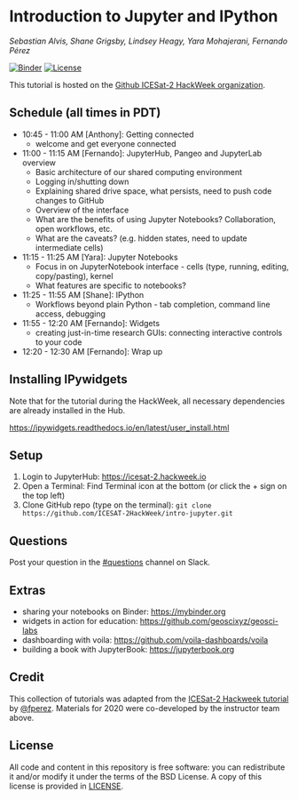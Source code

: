 # Introduction to Jupyter and IPython 
_Sebastian Alvis, Shane Grigsby, Lindsey Heagy, Yara Mohajerani, Fernando Pérez_

[![Binder](https://mybinder.org/badge_logo.svg)](https://mybinder.org/v2/gh/lheagy/scipyla-jupyter/master)
[![License](https://img.shields.io/badge/License-BSD%203--Clause-blue.svg)](https://github.com/ICESAT-2HackWeek/intro-jupyter/blob/master/LICENSE)

This tutorial is hosted on the [Github ICESat-2 HackWeek organization](https://github.com/ICESAT-2HackWeek/intro-jupyter).


## Schedule (all times in PDT)
- 10:45 - 11:00 AM [Anthony]: Getting connected
    - welcome and get everyone connected
- 11:00 - 11:15 AM [Fernando]: JupyterHub, Pangeo and JupyterLab overview
    - Basic architecture of our shared computing environment
    - Logging in/shutting down
    - Explaining shared drive space, what persists, need to push code changes to GitHub
    - Overview of the interface 
    - What are the benefits of using Jupyter Notebooks? Collaboration, open workflows, etc.
    - What are the caveats? (e.g. hidden states, need to update intermediate cells)
- 11:15 - 11:25 AM [Yara]: Jupyter Notebooks
    - Focus in on JupyterNotebook interface - cells (type, running, editing, copy/pasting), kernel
    - What features are specific to notebooks?
- 11:25 - 11:55 AM [Shane]: IPython 
    - Workflows beyond plain Python - tab completion, command line access, debugging
- 11:55 - 12:20 AM [Fernando]: Widgets
    - creating just-in-time research GUIs: connecting interactive controls to your code  
- 12:20 - 12:30 AM [Fernando]: Wrap up 

## Installing IPywidgets

Note that for the tutorial during the HackWeek, all necessary dependencies are already installed in the Hub.

https://ipywidgets.readthedocs.io/en/latest/user_install.html

## Setup
1. Login to JupyterHub:
    https://icesat-2.hackweek.io
2. Open a Terminal:
    Find Terminal icon at the bottom (or click the + sign on the top left)
3. Clone GitHub repo (type on the terminal):
    `git clone https://github.com/ICESAT-2HackWeek/intro-jupyter.git`

## Questions

Post your question in the [#questions](https://icesat2hackweek.slack.com/archives/C014V14KA3G) channel on Slack.

## Extras

- sharing your notebooks on Binder: https://mybinder.org
- widgets in action for education: https://github.com/geoscixyz/geosci-labs
- dashboarding with voila: https://github.com/voila-dashboards/voila 
- building a book with JupyterBook: https://jupyterbook.org

## Credit

This collection of tutorials was adapted from the [ICESat-2 Hackweek tutorial](https://github.com/ICESAT-2HackWeek/intro-jupyter-git) by [@fperez](https://github.com/fperez). Materials for 2020 were co-developed by the instructor team above.

## License

All code and content in this repository is free software: you can redistribute it and/or modify it under the terms of the BSD License. A copy of this license is provided in [LICENSE](LICENSE).
